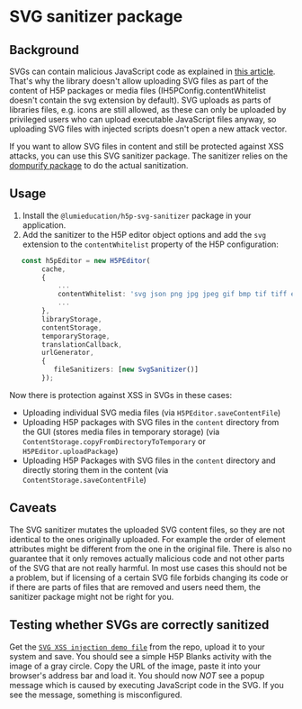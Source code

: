 # SVG sanitizer package

## Background

SVGs can contain malicious JavaScript code as explained in [this
article](https://vnbrs.medium.com/a-lesser-known-vector-for-xss-attacks-svg-files-d700345fff1d).
That's why the library doesn't allow uploading SVG files as part of the content
of H5P packages or media files (IH5PConfig.contentWhitelist doesn't contain the
svg extension by default). SVG uploads as parts of libraries files, e.g. icons
are still allowed, as these can only be uploaded by privileged users who can
upload executable JavaScript files anyway, so uploading SVG files with injected
scripts doesn't open a new attack vector.

If you want to allow SVG files in content and still be protected against XSS
attacks, you can use this SVG sanitizer package. The sanitizer relies on the
[dompurify package](https://www.npmjs.com/package/dompurify) to do the actual
sanitization.

## Usage

1. Install the `@lumieducation/h5p-svg-sanitizer` package in your application.
2. Add the sanitizer to the H5P editor object options and add the `svg`
   extension to the `contentWhitelist` property of the H5P configuration:

```ts
   const h5pEditor = new H5PEditor(
        cache,
        {
            ...
            contentWhitelist: 'svg json png jpg jpeg gif bmp tif tiff eot ttf woff woff2 otf webm mp4 ogg mp3 m4a wav txt pdf rtf doc docx xls xlsx ppt pptx odt ods odp xml csv diff patch swf md textile vtt webvtt gltf glb',
            ...
        },
        libraryStorage,
        contentStorage,
        temporaryStorage,
        translationCallback,
        urlGenerator,
        {
           fileSanitizers: [new SvgSanitizer()]
        });
```

Now there is protection against XSS in SVGs in these cases:

- Uploading individual SVG media files (via `H5PEditor.saveContentFile`)
- Uploading H5P packages with SVG files in the `content` directory from the GUI
  (stores media files in temporary storage)
  (via `ContentStorage.copyFromDirectoryToTemporary` or `H5PEditor.uploadPackage`)
- Uploading H5P Packages with SVG files in the `content` directory and directly
  storing them in the content (via `ContentStorage.saveContentFile`)

## Caveats

The SVG sanitizer mutates the uploaded SVG content files, so they are not
identical to the ones originally uploaded. For example the order of element
attributes might be different from the one in the original file. There is also
no guarantee that it only removes actually malicious code and not other parts of
the SVG that are not really harmful. In most use cases this should not be a
problem, but if licensing of a certain SVG file forbids changing its code or if
there are parts of files that are removed and users need them, the sanitizer
package might not be right for you.

## Testing whether SVGs are correctly sanitized

Get the [`SVG XSS injection demo file`](/test/data/sanitizer/xss-svg.h5p) from
the repo, upload it to your system and save. You should see a simple H5P Blanks
activity with the image of a gray circle. Copy the URL of the image, paste it
into your browser's address bar and load it. You should now _NOT_ see a popup
message which is caused by executing JavaScript code in the SVG. If you see the
message, something is misconfigured.
